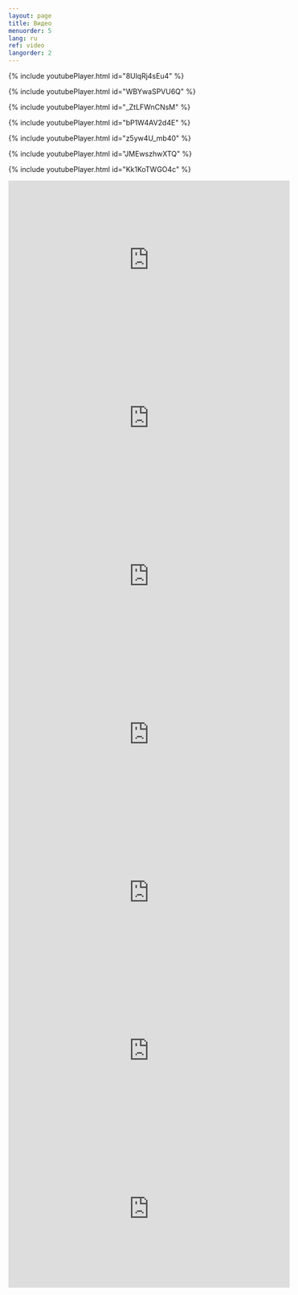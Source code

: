 ```yaml
---
layout: page
title: Видео
menuorder: 5
lang: ru
ref: video
langorder: 2
---
```




{% include youtubePlayer.html id="8UlqRj4sEu4" %}

{% include youtubePlayer.html id="WBYwaSPVU6Q" %}

{% include youtubePlayer.html id="_ZtLFWnCNsM" %}

{% include youtubePlayer.html id="bP1W4AV2d4E" %}

{% include youtubePlayer.html id="z5yw4U_mb40" %}

{% include youtubePlayer.html id="JMEwszhwXTQ" %}

{% include youtubePlayer.html id="Kk1KoTWGO4c" %}



<iframe width="560" height="315" src="https://www.youtube.com/embed/8UlqRj4sEu4" frameborder="0" allow="autoplay; encrypted-media" allowfullscreen></iframe>


<iframe width="560" height="315" src="https://www.youtube.com/embed/WBYwaSPVU6Q" frameborder="0" allow="autoplay; encrypted-media" allowfullscreen></iframe>
                                                                                   
<iframe width="560" height="315" src="https://www.youtube.com/embed/_ZtLFWnCNsM" frameborder="0" allow="autoplay; encrypted-media" allowfullscreen></iframe>
                                                                                   
<iframe width="560" height="315" src="https://www.youtube.com/embed/bP1W4AV2d4E" frameborder="0" allow="autoplay; encrypted-media" allowfullscreen></iframe>
                                                                                   
<iframe width="560" height="315" src="https://www.youtube.com/embed/z5yw4U_mb40" frameborder="0" allow="autoplay; encrypted-media" allowfullscreen></iframe>
                                                                                   
<iframe width="560" height="315" src="https://www.youtube.com/embed/JMEwszhwXTQ" frameborder="0" allow="autoplay; encrypted-media" allowfullscreen></iframe>
                                                                                   
<iframe width="560" height="315" src="https://www.youtube.com/embed/Kk1KoTWGO4c" frameborder="0" allow="autoplay; encrypted-media" allowfullscreen></iframe>
